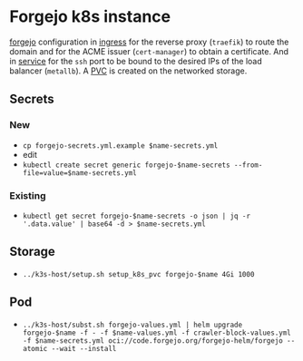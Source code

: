 # Forgejo k8s instance

[forgejo](https://code.forgejo.org/forgejo-helm/forgejo-helm) configuration in [ingress](https://code.forgejo.org/forgejo-helm/forgejo-helm#ingress) for the reverse proxy (`traefik`) to route the domain and for the ACME issuer (`cert-manager`) to obtain a certificate. And in [service](https://code.forgejo.org/forgejo-helm/forgejo-helm#service) for the `ssh` port to be bound to the desired IPs of the load balancer (`metallb`). A [PVC](https://code.forgejo.org/forgejo-helm/forgejo-helm#persistence) is created on the networked storage.

## Secrets

### New

- `cp forgejo-secrets.yml.example $name-secrets.yml`
- edit
- `kubectl create secret generic forgejo-$name-secrets --from-file=value=$name-secrets.yml`

### Existing

- `kubectl get secret forgejo-$name-secrets -o json | jq -r  '.data.value' | base64 -d > $name-secrets.yml`

## Storage

- `../k3s-host/setup.sh setup_k8s_pvc forgejo-$name 4Gi 1000`

## Pod

- `../k3s-host/subst.sh forgejo-values.yml | helm upgrade forgejo-$name -f - -f $name-values.yml -f crawler-block-values.yml -f $name-secrets.yml oci://code.forgejo.org/forgejo-helm/forgejo --atomic --wait --install`
